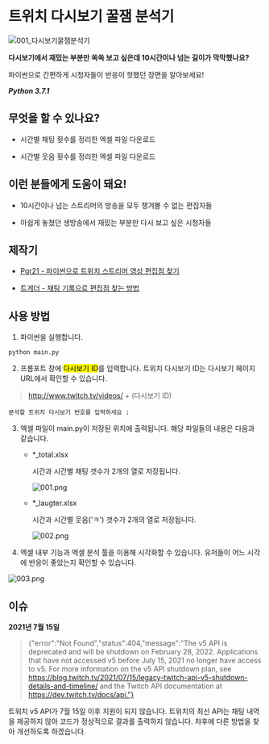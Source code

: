 # 트위치 다시보기 꿀잼 분석기

![001_다시보기꿀잼분석기](https://user-images.githubusercontent.com/46725061/146645415-42163414-2fbd-4612-b840-825449993f75.png)

**다시보기에서 재밌는 부분만 쏙쏙 보고 싶은데 10시간이나 넘는 길이가 막막했나요?**

파이썬으로 간편하게 시청자들이 반응이 핫했던 장면을 알아보세요!



***Python 3.7.1***



## 무엇을 할 수 있나요?

- 시간별 채팅 횟수를 정리한 엑셀 파일 다운로드

- 시간별 웃음 횟수를 정리한 엑셀 파일 다운로드



## 이런 분들에게 도움이 돼요!

- 10시간이나 넘는 스트리머의 방송을 모두 챙겨볼 수 없는 편집자들

- 아쉽게 놓쳤던 생방송에서 재밌는 부분만 다시 보고 싶은 시청자들



## 제작기

- [Pgr21 - 파이썬으로 트위치 스트리머 영상 편집점 찾기](https://pgr21.com/freedom/81638)

- [트게더 - 채팅 기록으로 편집점 찾는 방법](https://tgd.kr/c/editorssquare/26984072)



## 사용 방법

1. 파이썬을 실행합니다.

```
python main.py
```



2. 프롬포트 창에 <mark>다시보기 ID</mark>를 입력합니다. 트위치 다시보기 ID는 다시보기 페이지 URL에서 확인할 수 있습니다.

> http://www.twitch.tv/videos/ + (다시보기 ID)

```
분석할 트위치 다시보기 번호를 입력하세요 : 
```



3. 엑셀 파일이 main.py이 저장된 위치에 출력됩니다. 해당 파일들의 내용은 다음과 같습니다.
   
   - *_total.xlsx
     
     시간과 시간별 채팅 갯수가 2개의 열로 저장됩니다.
     
     ![001.png](D:\dev\python\temp\001.png)
   
   - *_laugter.xlsx
     
     시간과 시간별 웃음('ㅋ') 갯수가 2개의 열로 저장됩니다.
     
     ![002.png](D:\dev\python\temp\002.png)



4. 엑셀 내부 기능과 엑셀 분석 툴을 이용해 시각화할 수 있습니다. 유저들이 어느 시각에 반응이 좋았는지 확인할 수 있습니다.

![003.png](D:\dev\python\temp\003.png)



## 이슈

**2021년 7월 15일**

> {"error":"Not Found","status":404,"message":"The v5 API is deprecated and will be shutdown on February 28, 2022. Applications that have not accessed v5 before July 15, 2021 no longer have access to v5. For more information on the v5 API shutdown plan, see https://blog.twitch.tv/2021/07/15/legacy-twitch-api-v5-shutdown-details-and-timeline/ and the Twitch API documentation at https://dev.twitch.tv/docs/api."}

트위치 v5 API가 7월 15일 이후 지원이 되지 않습니다. 트위치의 최신 API는 채팅 내역을 제공하지 않아 코드가 정상적으로 결과를 출력하지 않습니다. 차후에 다른 방법을 찾아 개선하도록 하겠습니다.



### 
